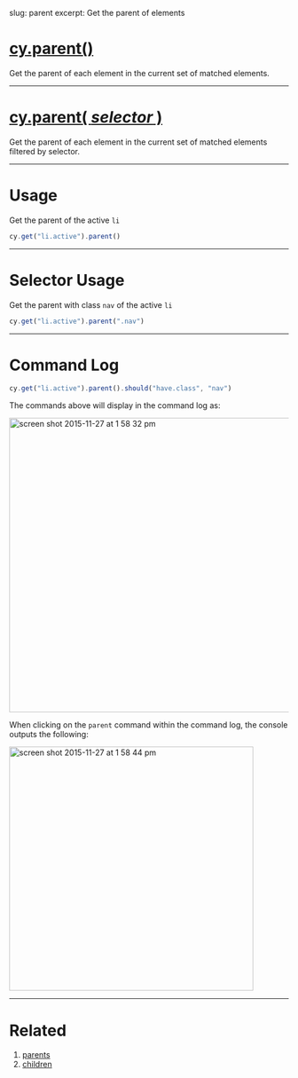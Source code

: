 slug: parent
excerpt: Get the parent of elements

# [cy.parent()](#usage)

Get the parent of each element in the current set of matched elements.

***

# [cy.parent( *selector* )](#selector-usage)

Get the parent of each element in the current set of matched elements filtered by selector.

***

# Usage

Get the parent of the active `li`

```javascript
cy.get("li.active").parent()
```

***

# Selector Usage

Get the parent with class `nav` of the active `li`

```javascript
cy.get("li.active").parent(".nav")
```

***

# Command Log

```javascript
cy.get("li.active").parent().should("have.class", "nav")
```

The commands above will display in the command log as:

<img width="531" alt="screen shot 2015-11-27 at 1 58 32 pm" src="https://cloud.githubusercontent.com/assets/1271364/11447127/0d9ab5a8-950f-11e5-90ae-c317dd83aa65.png">

When clicking on the `parent` command within the command log, the console outputs the following:

<img width="440" alt="screen shot 2015-11-27 at 1 58 44 pm" src="https://cloud.githubusercontent.com/assets/1271364/11447130/11b22c02-950f-11e5-9b82-cc3b2ff8548e.png">

***

# Related

1. [parents](https://on.cypress.io/api/parents)
2. [children](https://on.cypress.io/api/children)